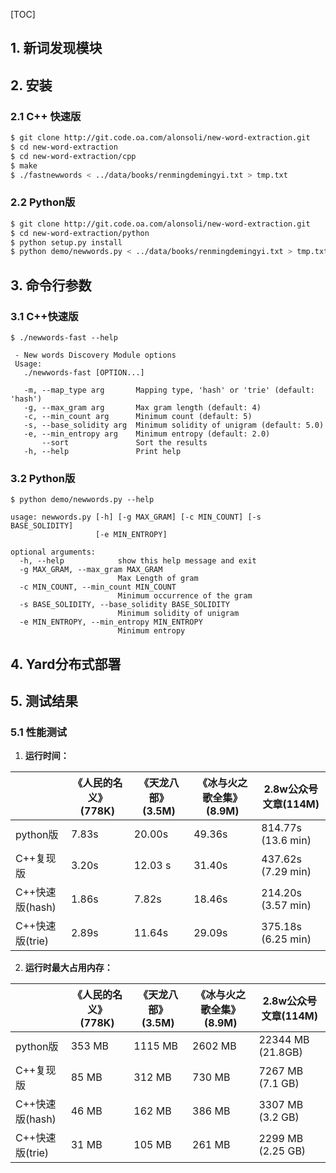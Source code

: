 [TOC]

## 1. 新词发现模块


## 2. 安装

### 2.1 C++ 快速版

```bash
$ git clone http://git.code.oa.com/alonsoli/new-word-extraction.git
$ cd new-word-extraction
$ cd new-word-extraction/cpp
$ make
$ ./fastnewwords < ../data/books/renmingdemingyi.txt > tmp.txt
```

### 2.2 Python版

```bash
$ git clone http://git.code.oa.com/alonsoli/new-word-extraction.git
$ cd new-word-extraction/python
$ python setup.py install
$ python demo/newwords.py < ../data/books/renmingdemingyi.txt > tmp.txt
```



## 3. 命令行参数

### 3.1 C++快速版

```
$ ./newwords-fast --help

 - New words Discovery Module options
 Usage:
   ./newwords-fast [OPTION...]

   -m, --map_type arg       Mapping type, 'hash' or 'trie' (default: 'hash')
   -g, --max_gram arg       Max gram length (default: 4)
   -c, --min_count arg      Minimum count (default: 5)
   -s, --base_solidity arg  Minimum solidity of unigram (default: 5.0)
   -e, --min_entropy arg    Minimum entropy (default: 2.0)
       --sort               Sort the results
   -h, --help               Print help
```



### 3.2 Python版

```
$ python demo/newwords.py --help

usage: newwords.py [-h] [-g MAX_GRAM] [-c MIN_COUNT] [-s BASE_SOLIDITY]
                   [-e MIN_ENTROPY]

optional arguments:
  -h, --help            show this help message and exit
  -g MAX_GRAM, --max_gram MAX_GRAM
                        Max Length of gram
  -c MIN_COUNT, --min_count MIN_COUNT
                        Minimum occurrence of the gram
  -s BASE_SOLIDITY, --base_solidity BASE_SOLIDITY
                        Minimum solidity of unigram
  -e MIN_ENTROPY, --min_entropy MIN_ENTROPY
                        Minimum entropy
```




## 4. Yard分布式部署

## 5. 测试结果

### 5.1 性能测试

1. **运行时间：**

|                 | 《人民的名义》(778K) | 《天龙八部》(3.5M) | 《冰与火之歌全集》(8.9M) | 2.8w公众号文章(114M) |
| --------------- | -------------------- | ------------------ | ------------------------ | -------------------- |
| python版        | 7.83s                | 20.00s             | 49.36s                   | 814.77s (13.6 min)   |
| C++复现版       | 3.20s                | 12.03 s            | 31.40s                   | 437.62s (7.29 min)   |
| C++快速版(hash) | 1.86s                | 7.82s              | 18.46s                   | 214.20s (3.57 min)   |
| C++快速版(trie) | 2.89s                | 11.64s             | 29.09s                   | 375.18s  (6.25 min)  |

2. **运行时最大占用内存：**

|                 | 《人民的名义》(778K) | 《天龙八部》(3.5M) | 《冰与火之歌全集》(8.9M) | 2.8w公众号文章(114M) |
| --------------- | -------------------- | ------------------ | ------------------------ | -------------------- |
| python版        | 353 MB               | 1115 MB            | 2602 MB                  | 22344 MB (21.8GB)    |
| C++复现版       | 85 MB                | 312 MB             | 730 MB                   | 7267 MB (7.1 GB)     |
| C++快速版(hash) | 46 MB                | 162 MB             | 386 MB                   | 3307 MB (3.2 GB)     |
| C++快速版(trie) | 31 MB                | 105 MB             | 261 MB                   | 2299 MB (2.25 GB)    |

